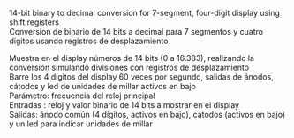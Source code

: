14-bit binary to decimal conversion for 7-segment, four-digit display using shift registers   
Conversion de binario de 14 bits a decimal para 7 segmentos y cuatro dígitos usando registros de desplazamiento  


Muestra en el display números de 14 bits (0 a 16.383), realizando la conversión simulando divisiones con registros de desplazamiento  
Barre los 4 dígitos del display 60 veces por segundo, salidas de ánodos, cátodos y led de unidades de millar activos en bajo  
Parámetro: frecuencia del reloj principal  
Entradas : reloj y valor binario de 14 bits a mostrar en el display  
Salidas: ánodo común (4 dígitos, activos en bajo), cátodos (activos en bajo) y un led para indicar unidades de millar
